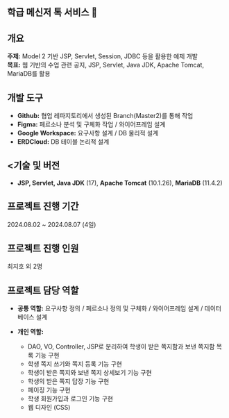 ## 학급 메신저 톡 서비스 📩
## <span>개요</span>  
**주제:** Model 2 기반 JSP, Servlet, Session, JDBC 등을 활용한 예제 개발  
**목표:** 웹 기반의 수업 관련 공지, JSP, Servlet, Java JDK, Apache Tomcat, MariaDB를 활용

## <span>개발 도구</span>  
- **Github:** 협업 레파지토리에서 생성된 Branch(Master2)를 통해 작업  
- **Figma:** 페르소나 분석 및 구체화 작업 / 와이어프레임 설계  
- **Google Workspace:** 요구사항 설계 / DB 물리적 설계  
- **ERDCloud:** DB 테이블 논리적 설계

## <<span>기술 및 버전</span>    
- **JSP, Servlet, Java JDK** (17), **Apache Tomcat** (10.1.26), **MariaDB** (11.4.2)

## <span>프로젝트 진행 기간</span>  
2024.08.02 ~ 2024.08.07 (4일)

## <span>프로젝트 진행 인원</span>  
최지호 외 2명

## <span>프로젝트 담당 역할</span>  
- **공통 역할:** 요구사항 정의 / 페르소나 정의 및 구체화 / 와이어프레임 설계 / 데이터베이스 설계
  
- **개인 역할:** 
  - DAO, VO, Controller, JSP로 분리하여 학생이 받은 쪽지함과 보낸 쪽지함 목록 기능 구현
  - 학생 쪽지 쓰기와 쪽지 등록 기능 구현
  - 학생이 받은 쪽지와 보낸 쪽지 상세보기 기능 구현
  - 학생의 받은 쪽지 답장 기능 구현
  - 페이징 기능 구현
  - 학생 회원가입과 로그인 기능 구현
  - 웹 디자인 (CSS)
